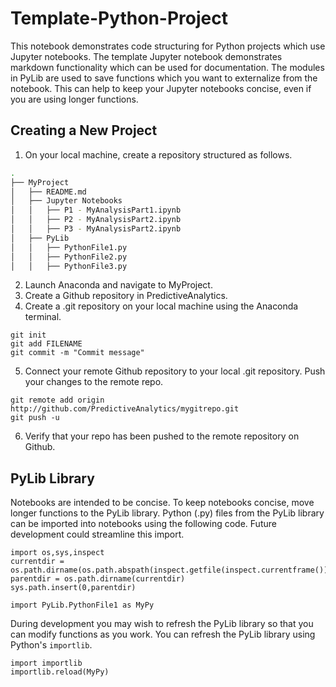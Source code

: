 # Template-Python-Project

This notebook demonstrates code structuring for Python projects which use Jupyter notebooks.
The template Jupyter notebook demonstrates markdown functionality which can be used for documentation.
The modules in PyLib are used to save functions which you want to externalize from the notebook.
This can help to keep your Jupyter notebooks concise, even if you are using longer functions.

## Creating a New Project

1. On your local machine, create a repository structured as follows.

```bash
.
├── MyProject
│	├── README.md
│	├── Jupyter Notebooks
│	│	├── P1 - MyAnalysisPart1.ipynb
│	│	├── P2 - MyAnalysisPart2.ipynb
│	│	├── P3 - MyAnalysisPart2.ipynb
│	├── PyLib
│	│	├── PythonFile1.py
│	│	├── PythonFile2.py
│	│	├── PythonFile3.py
```

2. Launch Anaconda and navigate to MyProject.
3. Create a Github repository in PredictiveAnalytics.
4. Create a .git repository on your local machine using the Anaconda terminal.
```
git init
git add FILENAME
git commit -m "Commit message"
```
5. Connect your remote Github repository to your local .git repository. Push your changes to the remote repo.
```
git remote add origin http://github.com/PredictiveAnalytics/mygitrepo.git
git push -u
```
6. Verify that your repo has been pushed to the remote repository on Github.


## PyLib Library

Notebooks are intended to be concise. To keep notebooks concise, move longer functions to the PyLib library. Python (.py) files from the PyLib library can be imported into notebooks using the following code. Future development could streamline this import.

```
import os,sys,inspect
currentdir = os.path.dirname(os.path.abspath(inspect.getfile(inspect.currentframe())))
parentdir = os.path.dirname(currentdir)
sys.path.insert(0,parentdir)

import PyLib.PythonFile1 as MyPy
```

During development you may wish to refresh the PyLib library so that you can modify functions as you work. You can refresh the PyLib library using Python's `importlib`.

```
import importlib
importlib.reload(MyPy)
```